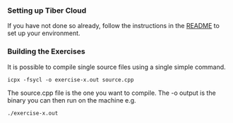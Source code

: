 ### Setting up Tiber Cloud

If you have not done so already, follow the instructions in the [README](../README.md#get-started-working-on-the-exercises-on-intel-tiber-cloud) to set up your environment.

### Building the Exercises

It is possible to compile single source files using a single simple command.

`icpx -fsycl -o exercise-x.out source.cpp`

The source.cpp file is the one you want to compile.
The -o output is the binary you can then run on the machine e.g.

`./exercise-x.out`
